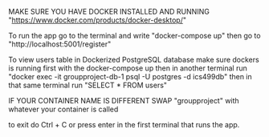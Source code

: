 MAKE SURE YOU HAVE DOCKER INSTALLED AND RUNNING
"https://www.docker.com/products/docker-desktop/"

To run the app go to the terminal and write "docker-compose up"
then go to "http://localhost:5001/register"

To view users table in Dockerized PostgreSQL database
make sure dockers is running first with the docker-compose up
then in another terminal run
"docker exec -it groupproject-db-1 psql -U postgres -d ics499db"
then in that same terminal run "SELECT \* FROM users"

IF YOUR CONTAINER NAME IS DIFFERENT SWAP "groupproject" with whatever your container is called

to exit do Ctrl + C or press enter in the first terminal that runs the app.
